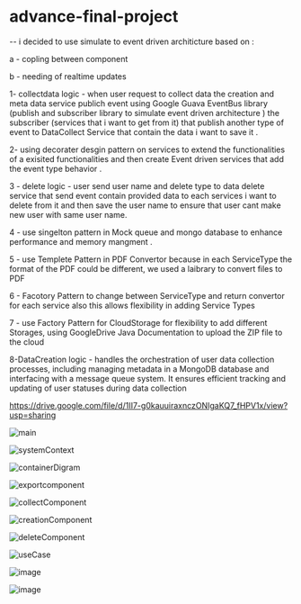 # advance-final-project

-- i decided to use simulate to event driven architicture based on :

a - copling between component 

b - needing of realtime updates 

1- collectdata logic - when user request to collect data the creation and meta data service publich event using Google Guava EventBus library (publish and subscriber library to simulate event driven architecture ) 
  the subscriber (services that i want to get from it) that publish another type of event to DataCollect Service that contain the data i want to save it .

2- using decorater desgin pattern on services to extend the functionalities of a exisited functionalities and then create Event driven services that add the event type behavior .

3 - delete logic - user send user name and delete type to data delete service that send event contain provided data to each services i want to delete from it and then save the user name to ensure that user cant make new user with same user name.

4 - use singelton pattern in Mock queue and mongo database to enhance performance and memory mangment .

5 - use Templete Pattern in  PDF Convertor because in each ServiceType the format of the PDF could be different, we used a laibrary to convert files to PDF

6 - Facotory Pattern to change between ServiceType and return convertor for each service also this allows flexibility in adding Service Types

7 - use Factory Pattern for CloudStorage for flexibility to add different Storages, using GoogleDrive Java Documentation to upload the ZIP file to the cloud 

8-DataCreation logic -  handles the orchestration of user data collection processes, including managing metadata in a MongoDB database and interfacing with a message queue system. It ensures efficient tracking and updating of user statuses during data collection

https://drive.google.com/file/d/1II7-g0kauuiraxnczONIgaKQ7_fHPV1x/view?usp=sharing

![main](https://github.com/noorhonjol/advance-final-project/assets/29591992/44fc1646-e4e6-4b89-98d3-2a4042b45097)

![systemContext](https://github.com/noorhonjol/advance-final-project/assets/29591992/0ff4dadf-f182-40b3-a8cd-34f03a4b3f49)

![containerDigram](https://github.com/noorhonjol/advance-final-project/assets/29591992/0b474896-9d33-4788-a096-b5151027b2a4)

![exportcomponent](https://github.com/noorhonjol/advance-final-project/assets/29591992/5f176803-1611-4cc2-b02b-2d21c52f8779)

![collectComponent](https://github.com/noorhonjol/advance-final-project/assets/29591992/0cc228ef-41a5-4813-b57d-0c17b993cfe2)

![creationComponent](https://github.com/noorhonjol/advance-final-project/assets/29591992/4a02ed27-3260-4763-988a-e73360f69447)

![deleteComponent](https://github.com/noorhonjol/advance-final-project/assets/29591992/9b1d5985-130d-46cd-9945-48f814c7cc0c)

![useCase](https://github.com/noorhonjol/advance-final-project/assets/29591992/c78550e3-74cf-4cc3-8d94-33aeb3645bf0)

![image](https://github.com/noorhonjol/advance-final-project/assets/29591992/b3326ed3-325e-421b-bfee-ebc5ad66e034)

![image](https://github.com/noorhonjol/advance-final-project/assets/92648274/df13503e-f209-457e-b430-41ae3ba1456b)
